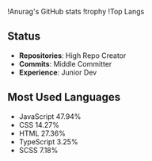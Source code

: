 !Anurag's GitHub stats
!trophy
!Top Langs

## Status
- **Repositories**: High Repo Creator
- **Commits**: Middle Committer
- **Experience**: Junior Dev

## Most Used Languages
- JavaScript 47.94%
- CSS 14.27%
- HTML 27.36%
- TypeScript 3.25%
- SCSS 7.18%

